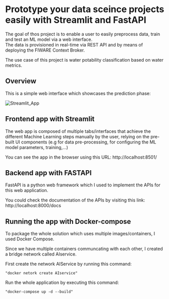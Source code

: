 # Prototype your data sceince projects easily with Streamlit and FastAPI


The goal of thos project is to enable a user to easily preprocess data, train and test an ML model via a web interface.  
The data is provisioned in real-time via REST API and by means of deploying the FIWARE Context Broker.

The use case of this project is water potability classification based on water metrics. 

## Overview 
This is a simple web interface which showcases the prediction phase: 

![Streamlit_App](https://miro.medium.com/max/1400/1*2lBlL4ltEz-lxRAnpP_neg.png)

## Frontend app with Streamlit
The web app is composed of multiple tabs/interfaces that achieve the different Machine Learning steps manually by the user, relying on the pre-built UI components (e.g for data pre-processing, for configuring the ML model parameters, training,...) 

You can see the app in the browser using this URL: 
http://localhost:8501/

## Backend app with FASTAPI 
FastAPI is a python web framework which I used to implement the APIs for this web application.  

You could check the documentation of the APIs by visiting this link: 
http://localhost:8000/docs


## Running the app with Docker-compose 

To package the whole solution which uses multiple images/containers, I used Docker Compose. 

Since we have multiple containers communcating with each other, I created a bridge network called AIservice. 

First create the network AIService by running this command:

    "docker netork create AIservice"


Run the whole application by executing this command:

    "docker-compose up -d --build"




